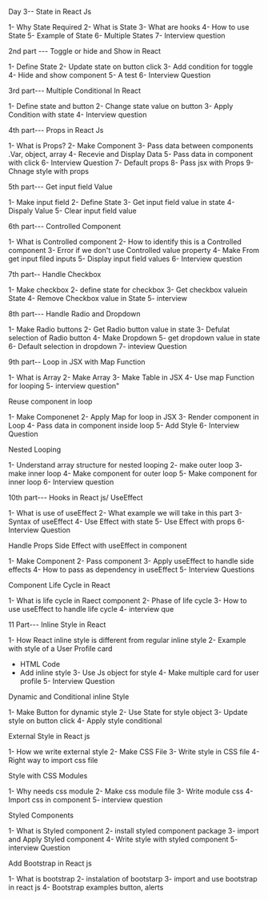 Day 3--
State in React Js

1- Why State Required
2- What is State
3- What are hooks
4- How to use State
5- Example of State
6- Multiple States
7- Interview question

2nd part ---
Toggle or hide and Show in React 

1- Define State
2- Update state on button click 
3- Add condition for toggle 
4- Hide and show component
5- A test
6- Interview Question

3rd part---
Multiple Conditional In React

1- Define state and button 
2- Change state value on button 
3- Apply Condition with state 
4- Interview question 

4th part---
Props in React Js

1- What is Props?
2- Make Component
3- Pass data between components .Var, object, array
4- Recevie and Display Data
5- Pass data in component with click 
6- Interview Question 
7- Default props
8- Pass jsx with Props
9- Chnage style with props

5th part---
Get input field Value

1- Make input field
2- Define State
3- Get input field value in state
4- Dispaly Value
5- Clear input field value

6th part---
Controlled Component

1- What is Controlled component
2- How to identify this is a Controlled component
3- Error if we don't use Controlled value property
4- Make From get input filed inputs
5- Display input field values
6- Interview question 

7th part--
Handle Checkbox

1- Make checkbox
2- define state for checkbox
3- Get checkbox valuein State
4- Remove Checkbox value in State
5- interview 

8th part---
Handle Radio and Dropdown

1- Make Radio buttons
2- Get Radio button value in state
3- Defulat selection of Radio button
4- Make Dropdown
5- get dropdown value in state
6- Default selection in dropdown
7- inteview Question 

9th part--
Loop in JSX with Map Function

1- What is Array
2- Make Array
3- Make Table in JSX
4- Use map Function for looping
5- interview question"

Reuse component in loop

1- Make Componenet 
2- Apply Map for loop in JSX
3- Render component in Loop
4- Pass data in component inside loop
5- Add Style
6- Interview Question 

Nested Looping 

1- Understand array structure for nested looping
2- make outer loop
3- make inner loop
4- Make component for outer loop
5- Make component for inner loop
6- Interview question

10th part---
Hooks in React js/ UseEffect

1- What is use of useEffect
2- What example we will take in this part
3- Syntax of useEffect
4- Use Effect with state
5- Use Effect with props
6- Interview Question

Handle Props Side Effect with useEffect in component

1- Make Component 
2- Pass component 
3- Apply useEffect to handle side effects 
4- How to pass as dependency in useEffect
5- Interview Questions

Component Life Cycle in React

1- What is life cycle in Raect component 
2- Phase of life cycle 
3- How to use useEffect to handle life cycle 
4- interview que

11 Part---
Inline Style in React

1- How React inline style is different from regular inline style
2- Example with style of a User Profile card
* HTML Code
* Add inline style
3- Use Js object for style
4- Make multiple card for user profile
5- Interview Question 

Dynamic and Conditional inline Style

1- Make Button for dynamic style
2- Use State for style object
3- Update style on button click
4- Apply style conditional

External Style in React js

1- How we write external style
2- Make CSS File
3- Write style in CSS file 
4- Right way to import css file 

Style with CSS Modules

1- Why needs css module 
2- Make css module file
3- Write module css
4- Import css in component
5- interview question 

Styled Components

1- What is Styled component
2- install styled component package
3- import and Apply Styled component
4- Write style with styled component
5- interview Question 

Add Bootstrap in React js

1- What is bootstrap
2- instalation of bootstarp 
3- import and use bootstrap in react js 
4- Bootstrap examples button, alerts 